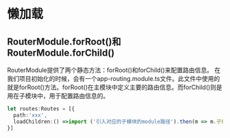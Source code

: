 # 懒加载

## RouterModule.forRoot()和RouterModule.forChild()

RouterModule提供了两个静态方法：forRoot()和forChild()来配置路由信息。
在我们项目初始化的时候，会有一个app-routing.module.ts文件。此文件中使用的就是forRoot()方法。forRoot()在主模块中定义主要的路由信息。而forChild()则是用在子模块中，用于配置路由信息的。

```typescript
let routes:Routes = [{
  path:'xxx',
  loadChildren:() =>import ('引入对应的子模块的module路径').then(m => m.子模块名字)
}]
```